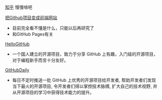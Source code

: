 [知乎](https://www.zhihu.com/question/21669554)
慢慢啃吧

[把Github项目变成前端网站](https://zhuanlan.zhihu.com/p/87873177) 
+ 目前完全看不懂是什么，只能以后再研究了
+ 和GitHub Pages有关

[HelloGitHub](https://github.com/521xueweihan/HelloGitHub)
+ 一个国人建立的开源项目，致力于分享 GitHub 上有趣，入门级的开源项目，对于编程新手而言十分友好。


[GitHubDaily](https://github.com/GitHubDaily/GitHubDaily)
+ 每日不定时推送一批 GitHub 上优秀的开源项目给开发者, 帮助开发者们发现当下最火的开源项目, 令开发者们得以掌控技术脉搏, 扩大自己的技术视野, 并从开源项目的学习中获得技术能力的提升。

